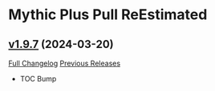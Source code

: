 # Mythic Plus Pull ReEstimated

## [v1.9.7](https://github.com/NumyAddon/MythicPlusPullReEstimated/tree/v1.9.7) (2024-03-20)
[Full Changelog](https://github.com/NumyAddon/MythicPlusPullReEstimated/compare/v1.9.6...v1.9.7) [Previous Releases](https://github.com/NumyAddon/MythicPlusPullReEstimated/releases)

- TOC Bump  
